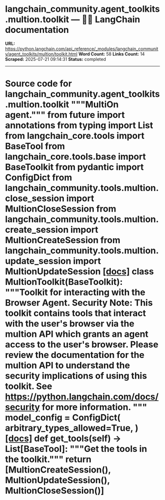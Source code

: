 # langchain_community.agent_toolkits.multion.toolkit — 🦜🔗 LangChain  documentation

**URL:** https://python.langchain.com/api_reference/_modules/langchain_community/agent_toolkits/multion/toolkit.html
**Word Count:** 58
**Links Count:** 14
**Scraped:** 2025-07-21 09:14:31
**Status:** completed

---

# Source code for langchain\_community.agent\_toolkits.multion.toolkit               """MultiOn agent."""          from __future__ import annotations          from typing import List          from langchain_core.tools import BaseTool     from langchain_core.tools.base import BaseToolkit     from pydantic import ConfigDict          from langchain_community.tools.multion.close_session import MultionCloseSession     from langchain_community.tools.multion.create_session import MultionCreateSession     from langchain_community.tools.multion.update_session import MultionUpdateSession                              [[docs]](https://python.langchain.com/api_reference/community/agent_toolkits/langchain_community.agent_toolkits.multion.toolkit.MultionToolkit.html#langchain_community.agent_toolkits.multion.toolkit.MultionToolkit)     class MultionToolkit(BaseToolkit):         """Toolkit for interacting with the Browser Agent.              **Security Note**: This toolkit contains tools that interact with the             user's browser via the multion API which grants an agent             access to the user's browser.                  Please review the documentation for the multion API to understand             the security implications of using this toolkit.                  See https://python.langchain.com/docs/security for more information.         """              model_config = ConfigDict(             arbitrary_types_allowed=True,         )                         [[docs]](https://python.langchain.com/api_reference/community/agent_toolkits/langchain_community.agent_toolkits.multion.toolkit.MultionToolkit.html#langchain_community.agent_toolkits.multion.toolkit.MultionToolkit.get_tools)         def get_tools(self) -> List[BaseTool]:             """Get the tools in the toolkit."""             return [MultionCreateSession(), MultionUpdateSession(), MultionCloseSession()]